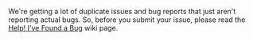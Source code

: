 We're getting a lot of duplicate issues and bug reports that just aren't reporting actual bugs.
So, before you submit your issue, please read the [Help! I've Found a Bug](https://github.com/FreeCodeCamp/FreeCodeCamp/wiki/Help!-I've-Found-a-Bug) wiki page.
